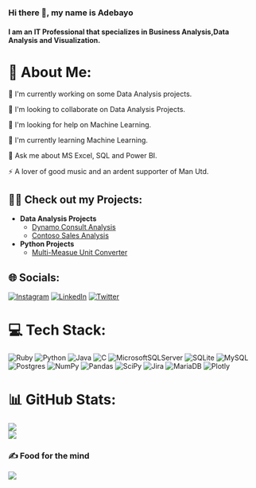 ### Hi there 👋, my name is Adebayo
#### I am an IT Professional that specializes in Business Analysis,Data Analysis and Visualization.

# 💫 About Me:
🔭 I'm currently working on some Data Analysis projects.<br>

👯 I'm looking to collaborate on Data Analysis Projects.<br>

🤔 I'm looking for help on Machine Learning.<br>

🌱 I'm currently learning Machine Learning.<br>

💬 Ask me about MS Excel, SQL and Power BI.<br>

⚡ A lover of good music and an ardent supporter of Man Utd. <br>

<h2>👨‍💻 Check out my Projects:</h2>

- <b>Data Analysis Projects</b>
  - [Dynamo Consult Analysis](https://github.com/beewhy777/Data-Analysis_Projects/tree/main/Dynamo_Analysis)
  - [Contoso Sales Analysis](https://github.com/beewhy777/Data-Analysis_Projects/tree/main/Contoso_Analysis)
- <b>Python Projects</b>
   - [Multi-Measue Unit Converter](https://github.com/beewhy777/Data-Analysis_Projects/tree/main/Dynamo_Analysis)
  
  
## 🌐 Socials:
[![Instagram](https://img.shields.io/badge/Instagram-%23E4405F.svg?logo=Instagram&logoColor=white)](https://instagram.com/born2rule777) [![LinkedIn](https://img.shields.io/badge/LinkedIn-%230077B5.svg?logo=linkedin&logoColor=white)](https://linkedin.com/in/adebayo-onajoko2021) [![Twitter](https://img.shields.io/badge/Twitter-%231DA1F2.svg?logo=Twitter&logoColor=white)](https://twitter.com/haycee99) 

# 💻 Tech Stack:
![Ruby](https://img.shields.io/badge/ruby-%23CC342D.svg?style=for-the-badge&logo=ruby&logoColor=white) ![Python](https://img.shields.io/badge/python-3670A0?style=for-the-badge&logo=python&logoColor=ffdd54) ![Java](https://img.shields.io/badge/java-%23ED8B00.svg?style=for-the-badge&logo=java&logoColor=white) ![C](https://img.shields.io/badge/c-%2300599C.svg?style=for-the-badge&logo=c&logoColor=white) ![MicrosoftSQLServer](https://img.shields.io/badge/Microsoft%20SQL%20Sever-CC2927?style=for-the-badge&logo=microsoft%20sql%20server&logoColor=white) ![SQLite](https://img.shields.io/badge/sqlite-%2307405e.svg?style=for-the-badge&logo=sqlite&logoColor=white) ![MySQL](https://img.shields.io/badge/mysql-%2300f.svg?style=for-the-badge&logo=mysql&logoColor=white) ![Postgres](https://img.shields.io/badge/postgres-%23316192.svg?style=for-the-badge&logo=postgresql&logoColor=white) ![NumPy](https://img.shields.io/badge/numpy-%23013243.svg?style=for-the-badge&logo=numpy&logoColor=white) ![Pandas](https://img.shields.io/badge/pandas-%23150458.svg?style=for-the-badge&logo=pandas&logoColor=white) ![SciPy](https://img.shields.io/badge/SciPy-%230C55A5.svg?style=for-the-badge&logo=scipy&logoColor=%white) ![Jira](https://img.shields.io/badge/jira-%230A0FFF.svg?style=for-the-badge&logo=jira&logoColor=white) ![MariaDB](https://img.shields.io/badge/MariaDB-003545?style=for-the-badge&logo=mariadb&logoColor=white) ![Plotly](https://img.shields.io/badge/Plotly-%233F4F75.svg?style=for-the-badge&logo=plotly&logoColor=white)

# 📊 GitHub Stats:
![](https://github-readme-stats.vercel.app/api?username=beewhy777&theme=tokyonight&hide_border=false&include_all_commits=true&count_private=true)<br/>
![](https://github-readme-streak-stats.herokuapp.com/?user=beewhy777&theme=tokyonight&hide_border=false)<br/>


### ✍️ Food for the mind
![](https://quotes-github-readme.vercel.app/api?type=horizontal&theme=tokyonight)


